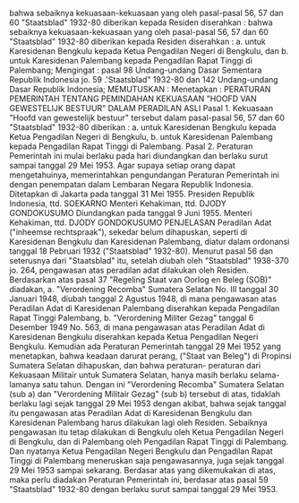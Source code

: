  bahwa sebaiknya kekuasaan-kekuasaan yang oleh pasal-pasal 56, 57 dan 60 "Staatsblad" 1932-80 diberikan kepada Residen diserahkan : bahwa sebaiknya kekuasaan-kekuasaan yang oleh pasal-pasal 56, 57 dan 60 "Staatsblad" 1932-80 diberikan kepada Residen diserahkan :
a. untuk Karesidenan Bengkulu kepada Ketua Pengadilan Negeri di Bengkulu, dan b. untuk Karesidenan Palembang kepada Pengadilan Rapat Tinggi di Palembang;
Mengingat :
 pasal 98 Undang-undang Dasar Sementara Republik Indonesia jo. 59 .'Staatsblad" 1932-80 dan 142 Undang-undang Dasar Republik Indonesia;
MEMUTUSKAN :
 Menetapkan : PERATURAN PEMERINTAH TENTANG PEMINDAHAN KEKUASAAN "HOOFD VAN GEWESTELIJK BESTUUR" DALAM PERADILAN ASLI Pasal 1. Kekuasaan "Hoofd van gewestelijk bestuur" tersebut dalam pasal-pasal 56, 57 dan 60 "Staatsblad" 1932-80 diberikan :
a. untuk Karesidenan Bengkulu kepada Ketua Pengadilan Negeri di Bengkulu, b. untuk Karesidenan Palembang kepada Pengadilan Rapat Tinggi di Palembang. Pasal 2. Peraturan Pemerintah ini mulai berlaku pada hari diundangkan dan berlaku surut sampai tanggal 29 Mei 1953. Agar supaya setiap orang dapat mengetahuinya, memerintahkan pengundangan Peraturan Pemerintah ini dengan penempatan dalam Lembaran Negara Republik Indonesia. Ditetapkan di Jakarta pada tanggal 31 Mei 1955. Presiden Republik Indonesia, ttd. SOEKARNO Menteri Kehakiman, ttd. DJODY GONDOKUSUMO Diundangkan pada tanggal 9 Juni 1955. Menteri Kehakiman, ttd. DJODY GONDOKUSUMO PENJELASAN Peradilan Adat ("inheemse rechtspraak"), sekedar belum dihapuskan, seperti di Karesidenan Bengkulu dan Karesidenan Palembang, diatur dalam ordonansi tanggal 18 Pebruari 1932 ("Staatsblad" 1932-80). Menurut pasal 56 dan seterusnya dari "Staatsblad" itu, setelah diubah oleh "Staatsblad" 1938-370 jo. 264, pengawasan atas peradilan adat dilakukan oleh Residen. Berdasarkan atas pasal 37 "Regeling Staat van Oorlog en Beleg (SOB)" diadakan, a. "Verordening Recomba" Sumatera Selatan No. III tanggal 30 Januari 1948, diubah tanggal 2 Agustus 1948, di mana pengawasan atas Peradilan Adat di Karesidenan Palembang diserahkan kepada Pengadilan Rapat Tinggi Palembang, b. "Verordening Militer Gezag" tanggal 6 Desember 1949 No. 563, di mana pengawasan atas Peradilan Adat di Karesidenan Bengkulu diserahkan kepada Ketua Pengadilan Negeri Bengkulu. Kemudian ada Peraturan Pemerintah tanggal 29 Mei 1952 yang menetapkan, bahwa keadaan darurat perang, ("Staat van Beleg") di Propinsi Sumatera Selatan dihapuskan, dan bahwa peraturan- peraturan dari Kekuasaan Militair untuk Sumatera Selatan, hanya masih berlaku selama-lamanya satu tahun. Dengan ini "Verordening Recomba" Sumatera Selatan (sub a) dan "Verordening Militair Gezag" (sub b) tersebut di atas, tidaklah berlaku lagi sejak tanggal 29 Mei 1953 dengan akibat, bahwa sejak tanggal itu pengawasan atas Peradilan Adat di Karesidenan Bengkulu dan Karesidenan Palembang harus dilakukan lagi oleh Residen. Sebaiknya pengawasan itu tetap dilakukan di Bengkulu oleh Ketua Pengadilan Negeri di Bengkulu, dan di Palembang oleh Pengadilan Rapat Tinggi di Palembang. Dan nyatanya Ketua Pengadilan Negeri Bengkulu dan Pengadilan Rapat Tinggi di Palembang meneruskan saja pengawasannya, juga sejak tanggal 29 Mei 1953 sampai sekarang. Berdasar atas yang dikemukakan di atas, maka perlu diadakan Peraturan Pemerintah ini, berdasar atas pasal 59 "Staatsblad" 1932-80 dengan berlaku surut sampai tanggal 29 Mei 1953.